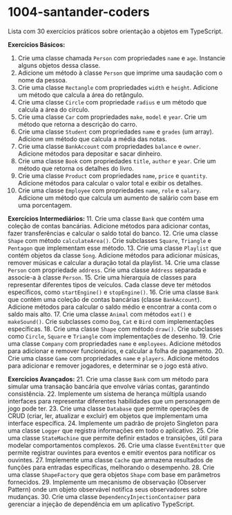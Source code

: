 # 1004-santander-coders

Lista com 30 exercícios práticos sobre orientação a objetos em TypeScript.

**Exercícios Básicos:**
1. Crie uma classe chamada `Person` com propriedades `name` e `age`. Instancie alguns objetos dessa classe.
2. Adicione um método à classe `Person` que imprime uma saudação com o nome da pessoa.
3. Crie uma classe `Rectangle` com propriedades `width` e `height`. Adicione um método que calcula a área do retângulo.
4. Crie uma classe `Circle` com propriedade `radius` e um método que calcula a área do círculo.
5. Crie uma classe `Car` com propriedades `make`, `model` e `year`. Crie um método que retorna a descrição do carro.
6. Crie uma classe `Student` com propriedades `name` e `grades` (um array). Adicione um método que calcula a média das notas.
7. Crie uma classe `BankAccount` com propriedades `balance` e `owner`. Adicione métodos para depositar e sacar dinheiro.
8. Crie uma classe `Book` com propriedades `title`, `author` e `year`. Crie um método que retorna os detalhes do livro.
9. Crie uma classe `Product` com propriedades `name`, `price` e `quantity`. Adicione métodos para calcular o valor total e exibir os detalhes.
10. Crie uma classe `Employee` com propriedades `name`, `role` e `salary`. Adicione um método que calcula um aumento de salário com base em uma porcentagem.

**Exercícios Intermediários:**
11. Crie uma classe `Bank` que contém uma coleção de contas bancárias. Adicione métodos para adicionar contas, fazer transferências e calcular o saldo total do banco.
12. Crie uma classe `Shape` com método `calculateArea()`. Crie subclasses `Square`, `Triangle` e `Pentagon` que implementam esse método.
13. Crie uma classe `Playlist` que contém objetos da classe `Song`. Adicione métodos para adicionar músicas, remover músicas e calcular a duração total da playlist.
14. Crie uma classe `Person` com propriedade `address`. Crie uma classe `Address` separada e associe-a à classe `Person`.
15. Crie uma hierarquia de classes para representar diferentes tipos de veículos. Cada classe deve ter métodos específicos, como `startEngine()` e `stopEngine()`.
16. Crie uma classe `Bank` que contém uma coleção de contas bancárias (classe `BankAccount`). Adicione métodos para calcular o saldo médio e encontrar a conta com o saldo mais alto.
17. Crie uma classe `Animal` com métodos `eat()` e `makeSound()`. Crie subclasses como `Dog`, `Cat` e `Bird` com implementações específicas.
18. Crie uma classe `Shape` com método `draw()`. Crie subclasses como `Circle`, `Square` e `Triangle` com implementações de desenho.
19. Crie uma classe `Company` com propriedades `name` e `employees`. Adicione métodos para adicionar e remover funcionários, e calcular a folha de pagamento.
20. Crie uma classe `Game` com propriedades `name` e `players`. Adicione métodos para adicionar e remover jogadores, e determinar se o jogo está ativo.

**Exercícios Avançados:**
21. Crie uma classe `Bank` com um método para simular uma transação bancária que envolve várias contas, garantindo consistência.
22. Implemente um sistema de herança múltipla usando interfaces para representar diferentes habilidades que um personagem de jogo pode ter.
23. Crie uma classe `Database` que permite operações de CRUD (criar, ler, atualizar e excluir) em objetos que implementam uma interface específica.
24. Implemente um padrão de projeto Singleton para uma classe `Logger` que registra informações em todo o aplicativo.
25. Crie uma classe `StateMachine` que permite definir estados e transições, útil para modelar comportamentos complexos.
26. Crie uma classe `EventEmitter` que permite registrar ouvintes para eventos e emitir eventos para notificar os ouvintes.
27. Implemente uma classe `Cache` que armazena resultados de funções para entradas específicas, melhorando o desempenho.
28. Crie uma classe `ShapeFactory` que gera objetos `Shape` com base em parâmetros fornecidos.
29. Implemente um mecanismo de observação (Observer Pattern) onde um objeto observável notifica seus observadores sobre mudanças.
30. Crie uma classe `DependencyInjectionContainer` para gerenciar a injeção de dependência em um aplicativo TypeScript.